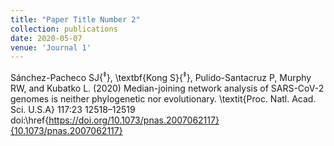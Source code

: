 ```yaml
---
title: "Paper Title Number 2"
collection: publications
date: 2020-05-07
venue: 'Journal 1'
---
```

Sánchez-Pacheco SJ{$^\ddag$}, \textbf{Kong S}{$^\ddag$}, Pulido-Santacruz P, Murphy RW, and Kubatko L. (2020) Median-joining network analysis of SARS-CoV-2 genomes is neither phylogenetic nor evolutionary. \textit{Proc. Natl. Acad. Sci. U.S.A} 117:23 12518–12519 doi:\href{https://doi.org/10.1073/pnas.2007062117}{10.1073/pnas.2007062117}